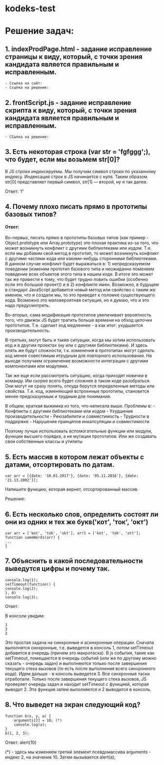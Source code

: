 # kodeks-test


# Решение задач:

## 1. indexProdPage.html - задание исправление страницы к виду, который, с точки зрения кандидата является правильным и исправленным.

    - Ссылка на сайт:
    - Ссылка на решение:

## 2. frontScript.js - задание исправление скрипта к виду, который, с точки зрения кандидата является правильным и исправленным.
    - ССылка на решение: 

## 3. Есть некоторая строка (var str = 'fgfggg';), что будет, если мы возьмем str[0]?

В JS строки индексируемы. Мы получим символ строки по указанному индексу. Индексация строк в JS начинается с нуля. Таким 
образом str[0] представляет первый символ, str[1] — второй, ну и так далее.

Ответ: 'f'

## 4. Почему плохо писать прямо в прототипы базовых типов?

#### Ответ:

Во-первых, писать прямо в прототипы базовых типов (как пример - Object.prototype или Array.prototype) это плохая практика 
из-за того, что может возникнуть конфликт с другими библиотеками или кодом. Т.е. если мы добавим свой метод в прототип, 
то может возникнуть конфликт с другими частями кода или какими-нибудь сторонними библиотеками. В данном случае конфликт 
будет выражаться в: 1) непредсказуемом поведении (изменим прототип базового типа и неожиданно поменяем поведение всех 
объектов этого типа в нашем коде. В итоге это может так же привести к тому, что будет трудно ловить ошибки (особенно если это большой проект))
и в 2) конфликте имен. Возможно, в будущем в стандарт JavaScript добавится новый метод или свойство с таким же именем, 
что и создали мы, то это приведет к поломке существующего кода. Возможно это маловероятная ситуация, но я думаю, что и это надо предусмотреть.

Во-вторых, сама модификация прототипов увеличивает вероятность того, что движок JS будет тратить больше времени на обход цепочки прототипов. Т.е. сделает код медленнее - а как итог: ухудшается производительность.

В-третьих, могут быть и такие ситуации, когда мы хотим использовать код и в другим проектах (ну или с другими библиотеками).
И здесь опять же будут сложности, т.к. изменения в прототипах могут сделать код менее совестимым итрудным для повторного использования.
На выходе получаем ограничение возможности интеграции с другими компонентами или модулями. 

Так же еще если рассмотреть ситуацию, когда приходят новички в команду. Им скорее всего будет сложнее в таком коде разобраться. 
Они могут не сразу понять, откуда берутся определенные методы или свойства. Т.е. код, изменяющий встроенные прототипы, 
становится менее предсказуемым и трудным для понимания.

В общем, краткая выжимка из того, что написала выше. Проблемы в:
    - Конфликты с другими библиотеками или кодом
    - Ухудшение производительности
    - Реюзабилити и совместимость
    - Трудности в поддержке
    - Нарушение принципов инкапсуляции и совместимости

Поэтому лучше использовать вспомогательные функции или модули, функции высшего порядка, а не мутации прототипов. Или же создавать свои собственные классы и утилиты

## 5. Есть массив в котором лежат объекты с датами, отсортировать по датам. 
```
var arr = [{date: '10.01.2017'}, {date: '05.11.2016'}, {date: '21.13.2002'}];
```
Напишите функцию, которая вернет, отсортированный массив.

Решение:


## 6. Есть несколько слов, определить состоят ли они из одних и тех же букв('кот', 'ток', 'окт')

```
var arr = ['kot', 'tok', 'okt'], arr1 = ['kot', 'tok', 'ott'];
function sameWords(arr) {
...
}
```

## 7. Объяснить в какой последовательности выведутся цифры и почему так.
   ```
   console.log(1);
   setTimeout(function() {
   console.log(2);
   }, 0)
   console.log(3);
   ```

Ответ:

В консоли увидим:
```
1
3
2
```

Это простая задача на синхронные и асинхронные операции. Сначала выполнятся синхронные, т.е. выведется  в консоль 1, потом setTimeout 
добавится в очередь (причем это макротаска). В js события, такие как setTimeout, помещаются в очередь событий (или же по другому 
можно сказать - очередь задач) и выполняются только после завершения текущего стека вызовов (то есть после выполнения всего
синхронного кода). Идем дальше - в консоль выведется 3. Все синхронные таски отработали. Только после завершения текущего стека вызовов, 
JS проверяет очередь задач и находит setTimeout с функцией, которая выводит 2. Эта функция затем выполняется и 2 выводится в консоль.


## 8. Что выведет на экран следующий код?

```
function b(x, y, a) {
    arguments[2] = 10; (*)
    console.log(a);
}
b(1, 2, 3);
```

Ответ: alert(10) 

(*) - здесь мы изменяем третий элемент псевдомассива arguments - индекс 2, на значение 10. Затем вызывается alert(a);





